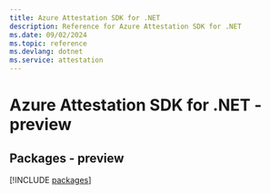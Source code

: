 ```yaml
---
title: Azure Attestation SDK for .NET
description: Reference for Azure Attestation SDK for .NET
ms.date: 09/02/2024
ms.topic: reference
ms.devlang: dotnet
ms.service: attestation
---
```

# Azure Attestation SDK for .NET - preview
## Packages - preview
[!INCLUDE [packages](attestation-index.md)]